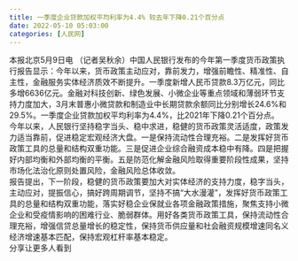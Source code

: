 ```yaml
---
title: 一季度企业贷款加权平均利率为4.4% 较去年下降0.21个百分点
date: 2022-05-10 05:03:00
categories: [人民网]
---
```

本报北京5月9日电  （记者吴秋余）中国人民银行发布的今年第一季度货币政策执行报告显示：今年以来，货币政策主动应对，靠前发力，增强前瞻性、精准性、自主性，金融服务实体经济质效不断提升。一季度新增人民币贷款8.3万亿元，同比多增6636亿元。金融对科技创新、绿色发展、小微企业等重点领域和薄弱环节支持力度加大，3月末普惠小微贷款和制造业中长期贷款余额同比分别增长24.6%和29.5%。一季度企业贷款加权平均利率为4.4%，比2021年下降0.21个百分点。  
今年以来，人民银行坚持稳字当头、稳中求进，稳健的货币政策灵活适度，政策发力适当靠前，促进稳定宏观经济大盘。一是保持流动性合理充裕。二是发挥好货币政策工具的总量和结构双重功能。三是促进企业综合融资成本稳中有降。四是把握好内部均衡和外部均衡的平衡。五是防范化解金融风险取得重要阶段性成果，坚持市场化法治化原则处置风险，金融风险总体收敛。  
报告提出，下一阶段，稳健的货币政策要加大对实体经济的支持力度，稳字当头，主动应对，提振信心，搞好跨周期调节，坚持不搞“大水漫灌”，发挥好货币政策工具的总量和结构双重功能，落实好稳企业保就业各项金融政策措施，聚焦支持小微企业和受疫情影响的困难行业、脆弱群体。用好各类货币政策工具，保持流动性合理充裕，增强信贷总量增长的稳定性，保持货币供应量和社会融资规模增速同名义经济增速基本匹配，保持宏观杠杆率基本稳定。  
分享让更多人看到  
